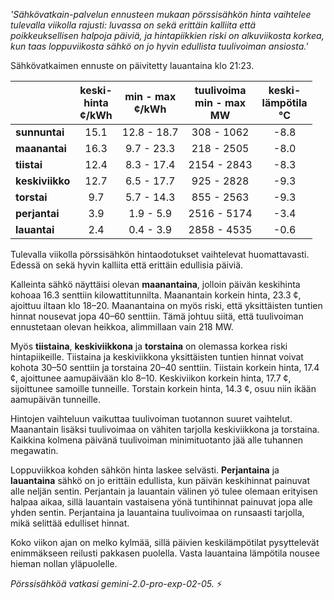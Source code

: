 *'Sähkövatkain-palvelun ennusteen mukaan pörssisähkön hinta vaihtelee tulevalla viikolla rajusti: luvassa on sekä erittäin kalliita että poikkeuksellisen halpoja päiviä, ja hintapiikkien riski on alkuviikosta korkea, kun taas loppuviikosta sähkö on jo hyvin edullista tuulivoiman ansiosta.'*


Sähkövatkaimen ennuste on päivitetty lauantaina klo 21:23.

|   | keski-<br>hinta<br>¢/kWh | min - max<br>¢/kWh | tuulivoima<br>min - max<br>MW | keski-<br>lämpötila<br>°C |
|:-------------|:----------------:|:----------------:|:-------------:|:-------------:|
| **sunnuntai**  | 15.1 | 12.8 - 18.7 | 308 - 1062 | -8.8 |
| **maanantai** | 16.3 |  9.7 - 23.3 | 218 - 2505 | -8.0 |
| **tiistai**   | 12.4 |  8.3 - 17.4 | 2154 - 2843 | -8.3 |
| **keskiviikko**| 12.7 |  6.5 - 17.7 | 925 - 2828 | -9.3 |
| **torstai**   |  9.7 |  5.7 - 14.3 | 855 - 2563 | -9.3 |
| **perjantai**  |  3.9 |  1.9 -  5.9 | 2516 - 5174 | -3.4 |
| **lauantai**  |  2.4 |  0.4 -  3.9 | 2858 - 4535 | -0.6 |

Tulevalla viikolla pörssisähkön hintaodotukset vaihtelevat huomattavasti. Edessä on sekä hyvin kalliita että erittäin edullisia päiviä.

Kalleinta sähkö näyttäisi olevan **maanantaina**, jolloin päivän keskihinta kohoaa 16.3 senttiin kilowattitunnilta. Maanantain korkein hinta, 23.3 ¢, ajoittuu iltaan klo 18–20. Maanantaina on myös riski, että yksittäisten tuntien hinnat nousevat jopa 40–60 senttiin. Tämä johtuu siitä, että tuulivoiman ennustetaan olevan heikkoa, alimmillaan vain 218 MW.

Myös **tiistaina**, **keskiviikkona** ja **torstaina** on olemassa korkea riski hintapiikeille. Tiistaina ja keskiviikkona yksittäisten tuntien hinnat voivat kohota 30–50 senttiin ja torstaina 20–40 senttiin. Tiistain korkein hinta, 17.4 ¢, ajoittunee aamupäivään klo 8–10. Keskiviikon korkein hinta, 17.7 ¢, sijoittunee samoille tunneille. Torstain korkein hinta, 14.3 ¢, osuu niin ikään aamupäivän tunneille.

Hintojen vaihteluun vaikuttaa tuulivoiman tuotannon suuret vaihtelut. Maanantain lisäksi tuulivoimaa on vähiten tarjolla keskiviikkona ja torstaina. Kaikkina kolmena päivänä tuulivoiman minimituotanto jää alle tuhannen megawatin.

Loppuviikkoa kohden sähkön hinta laskee selvästi. **Perjantaina** ja **lauantaina** sähkö on jo erittäin edullista, kun päivän keskihinnat painuvat alle neljän sentin. Perjantain ja lauantain välinen yö tulee olemaan erityisen halpaa aikaa, sillä lauantain vastaisena yönä tuntihinnat painuvat jopa alle yhden sentin. Perjantaina ja lauantaina tuulivoimaa on runsaasti tarjolla, mikä selittää edulliset hinnat.

Koko viikon ajan on melko kylmää, sillä päivien keskilämpötilat pysyttelevät enimmäkseen reilusti pakkasen puolella. Vasta lauantaina lämpötila nousee hieman nollan yläpuolelle.

*Pörssisähköä vatkasi gemini-2.0-pro-exp-02-05.* ⚡️


